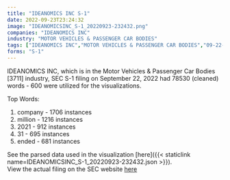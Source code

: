 ```yaml
---
title: "IDEANOMICS INC S-1"
date: 2022-09-23T23:24:32
image: "IDEANOMICSINC_S-1_20220923-232432.png"
companies: "IDEANOMICS INC"
industry: "MOTOR VEHICLES & PASSENGER CAR BODIES"
tags: ["IDEANOMICS INC","MOTOR VEHICLES & PASSENGER CAR BODIES","09-22-2022","S-1"]
forms: "S-1"
---
```

IDEANOMICS INC, which is in the Motor Vehicles & Passenger Car Bodies [3711] industry, SEC S-1 filing on September 22, 2022 had 78530 (cleaned) words - 600 were utilized for the visualizations.

Top Words:
1. company - 1706 instances
2. million - 1216 instances
3. 2021 - 912 instances
4. 31 - 695 instances
5. ended - 681 instances


See the parsed data used in the visualization [here]({{< staticlink name=IDEANOMICSINC_S-1_20220923-232432.json >}}).  
View the actual filing on the SEC website [here](https://www.sec.gov/Archives/edgar/data/837852/0001410578-22-002798.txt)